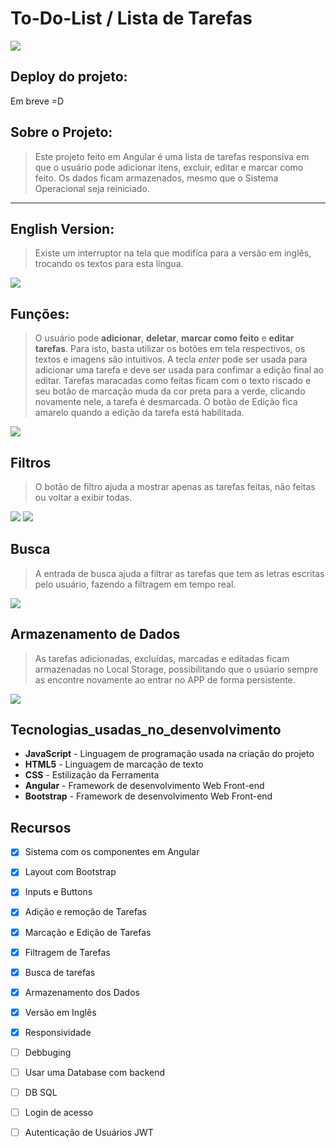 # To-Do-List / Lista de Tarefas

<img src="src/assets/images/App-To-Do-List.png"/>

## Deploy do projeto:

Em breve =D

## Sobre o Projeto:

> Este projeto feito em Angular é uma lista de tarefas responsiva em que o usuário pode adicionar itens, excluir, editar e marcar como feito. Os dados ficam armazenados, mesmo que o Sistema Operacional seja reiniciado.

<hr>

## English Version:

> Existe um interruptor na tela que modifica para a versão em inglês, trocando os textos para esta língua.

<img src="src/assets/images/versions.png"/>

## Funções:

> O usuário pode **adicionar**, **deletar**, **marcar como feito** e **editar tarefas**. Para isto, basta utilizar os botões em tela respectivos,
os textos e imagens são intuitivos. A tecla *enter* pode ser usada para adicionar uma tarefa e deve ser usada para confimar a edição final ao editar.
> Tarefas maracadas como feitas ficam com o texto riscado e seu botão de marcação muda da cor preta para a verde, clicando novamente nele, a tarefa é desmarcada. O botão de Edição fica amarelo quando a edição
da tarefa está habilitada.

<img src="src/assets/images/Edição.png"/>

## Filtros

> O botão de filtro ajuda a mostrar apenas as tarefas feitas, não feitas ou voltar a exibir todas.

<img src="src/assets/images/Filtro.png"/>
<img src="src/assets/images/Done_Undone.png"/>

## Busca

> A entrada de busca ajuda a filtrar as tarefas que tem as letras escritas pelo usuário, fazendo a filtragem em tempo real.

<img src="src/assets/images/Busca.png"/>

## Armazenamento de Dados

> As tarefas adicionadas, excluídas, marcadas e editadas ficam armazenadas no Local Storage, possibilitando que o usúario sempre as encontre
novamente ao entrar no APP de forma persistente.

<img src="src/assets/images/Storage.png"/>

## Tecnologias_usadas_no_desenvolvimento

* **JavaScript** - Linguagem de programação usada na criação do projeto
* **HTML5** - Linguagem de marcação de texto
* **CSS** - Estilização da Ferramenta
* **Angular** - Framework de desenvolvimento Web Front-end
* **Bootstrap** - Framework de desenvolvimento Web Front-end

## Recursos

- [x] Sistema com os componentes em Angular
- [x] Layout com Bootstrap
- [x] Inputs e Buttons
- [x] Adição e remoção de Tarefas
- [x] Marcação e Edição de Tarefas
- [x] Filtragem de Tarefas
- [x] Busca de tarefas
- [x] Armazenamento dos Dados
- [x] Versão em Inglês
- [x] Responsividade
- [ ] Debbuging
- [ ] Usar uma Database com backend
- [ ] DB SQL
- [ ] Login de acesso
- [ ] Autenticação de Usuários JWT








